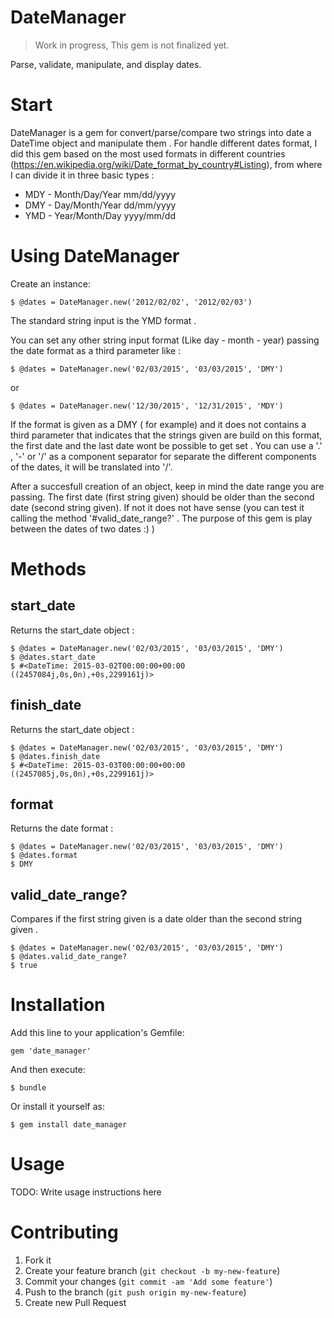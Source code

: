 # DateManager

> Work in progress, This gem is not finalized yet.

Parse, validate, manipulate, and display dates.

# Start

DateManager is a gem for convert/parse/compare two strings into date a DateTime object and manipulate them .
For handle different dates format, I did this gem based on the most used formats in different countries (https://en.wikipedia.org/wiki/Date_format_by_country#Listing), from where I can divide it in three basic types :

- MDY - Month/Day/Year mm/dd/yyyy
- DMY - Day/Month/Year dd/mm/yyyy
- YMD - Year/Month/Day yyyy/mm/dd

# Using DateManager

Create an instance:

    $ @dates = DateManager.new('2012/02/02', '2012/02/03')

The standard string input is the YMD format .

You can set any other string input format (Like day - month - year) passing the date format as a third parameter like :

    $ @dates = DateManager.new('02/03/2015', '03/03/2015', 'DMY')

or

    $ @dates = DateManager.new('12/30/2015', '12/31/2015', 'MDY')


If the format is given as a DMY ( for example) and it does not contains a third parameter that indicates that the strings given are build on this format, the first date and the last date wont be possible to get set .
You can use a '.' , '-' or '/' as a component separator for separate the different components of the dates, it will be translated into '/'.

After a succesfull creation of an object, keep in mind the date range you are passing. The first date (first string given) should be older than the second date (second string given). If not it does not have sense (you can test it calling the method '#valid_date_range?' . The purpose of this gem is play between the dates of two dates :) )

# Methods

## start_date
Returns the start_date object :

    $ @dates = DateManager.new('02/03/2015', '03/03/2015', 'DMY')
    $ @dates.start_date
    $ #<DateTime: 2015-03-02T00:00:00+00:00 ((2457084j,0s,0n),+0s,2299161j)>

## finish_date
Returns the start_date object :

    $ @dates = DateManager.new('02/03/2015', '03/03/2015', 'DMY')
    $ @dates.finish_date
    $ #<DateTime: 2015-03-03T00:00:00+00:00 ((2457085j,0s,0n),+0s,2299161j)>

## format
Returns the date format :

    $ @dates = DateManager.new('02/03/2015', '03/03/2015', 'DMY')
    $ @dates.format
    $ DMY

## valid_date_range?

Compares if the first string given is a date older than the second string given .

    $ @dates = DateManager.new('02/03/2015', '03/03/2015', 'DMY')
    $ @dates.valid_date_range?
    $ true

# Installation

Add this line to your application's Gemfile:

    gem 'date_manager'

And then execute:

    $ bundle

Or install it yourself as:

    $ gem install date_manager

# Usage

TODO: Write usage instructions here

# Contributing

1. Fork it
2. Create your feature branch (`git checkout -b my-new-feature`)
3. Commit your changes (`git commit -am 'Add some feature'`)
4. Push to the branch (`git push origin my-new-feature`)
5. Create new Pull Request